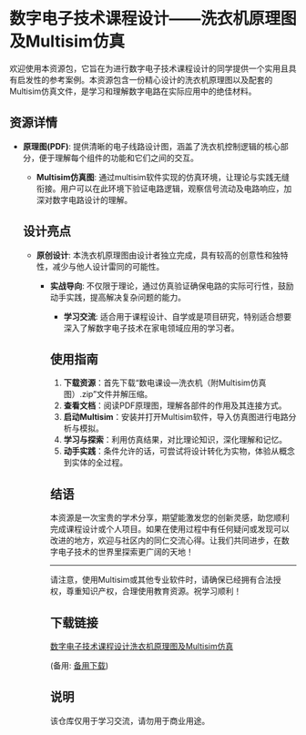 # 数字电子技术课程设计——洗衣机原理图及Multisim仿真

欢迎使用本资源包，它旨在为进行数字电子技术课程设计的同学提供一个实用且具有启发性的参考案例。本资源包含一份精心设计的洗衣机原理图以及配套的Multisim仿真文件，是学习和理解数字电路在实际应用中的绝佳材料。

## 资源详情

- **原理图(PDF)**: 提供清晰的电子线路设计图，涵盖了洗衣机控制逻辑的核心部分，便于理解每个组件的功能和它们之间的交互。

  - **Multisim仿真图**: 通过multisim软件实现的仿真环境，让理论与实践无缝衔接。用户可以在此环境下验证电路逻辑，观察信号流动及电路响应，加深对数字电路设计的理解。

  ## 设计亮点

  - **原创设计**: 本洗衣机原理图由设计者独立完成，具有较高的创意性和独特性，减少与他人设计雷同的可能性。

    - **实战导向**: 不仅限于理论，通过仿真验证确保电路的实际可行性，鼓励动手实践，提高解决复杂问题的能力。

      - **学习交流**: 适合用于课程设计、自学或是项目研究，特别适合想要深入了解数字电子技术在家电领域应用的学习者。

      ## 使用指南

      1. **下载资源**：首先下载“数电课设—洗衣机（附Multisim仿真图）.zip”文件并解压缩。
      2. **查看文档**：阅读PDF原理图，理解各部件的作用及其连接方式。
      3. **启动Multisim**：安装并打开Multisim软件，导入仿真图进行电路分析与模拟。
      4. **学习与探索**：利用仿真结果，对比理论知识，深化理解和记忆。
      5. **动手实践**：条件允许的话，可尝试将设计转化为实物，体验从概念到实体的全过程。

      ## 结语

      本资源是一次宝贵的学术分享，期望能激发您的创新灵感，助您顺利完成课程设计或个人项目。如果在使用过程中有任何疑问或发现可以改进的地方，欢迎与社区内的同仁交流心得。让我们共同进步，在数字电子技术的世界里探索更广阔的天地！

      ---

      请注意，使用Multisim或其他专业软件时，请确保已经拥有合法授权，尊重知识产权，合理使用教育资源。祝学习顺利！

      ## 下载链接
      [数字电子技术课程设计洗衣机原理图及Multisim仿真](https://pan.quark.cn/s/91219f7f0d9b) 

      (备用: [备用下载](https://pan.baidu.com/s/1pIlIEaIRrGV_cFj-AunklQ?pwd=1234))

      ## 说明

      该仓库仅用于学习交流，请勿用于商业用途。
